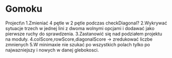 # Gomoku
Project\n
1.Zmieniać 4 pętle w 2 pętle podczas checkDiagonal?
2.Wykrywać sytuacje trzech w jednej lini z dwoma wolnymi opcjami i  dodawać jako pierwsze ruchy do sprawdzenia.
3.Zastanowić się nad podziałem projektu na moduły.
4.colScore,rowScore,diagonalScore -> zredukować liczbe zmnienych 
5.W minimaxie nie szukać po wszystkich polach tylko po najwazniejszy i nowych w danej glebokosci.
